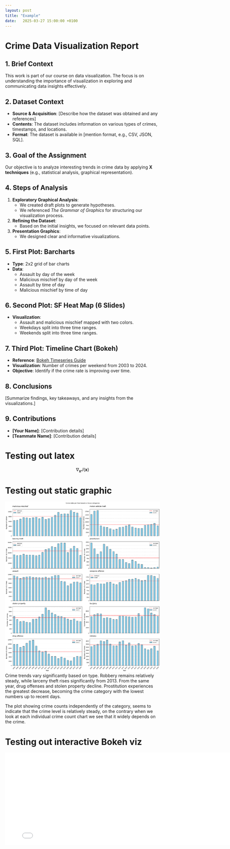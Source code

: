 ```yaml
---
layout: post
title: "Example"
date:   2025-03-27 15:00:00 +0100
---
```


# Crime Data Visualization Report

## 1. Brief Context  
This work is part of our course on data visualization. The focus is on understanding the importance of visualization in exploring and communicating data insights effectively.

## 2. Dataset Context  
- **Source & Acquisition**: [Describe how the dataset was obtained and any references]  
- **Contents**: The dataset includes information on various types of crimes, timestamps, and locations.  
- **Format**: The dataset is available in [mention format, e.g., CSV, JSON, SQL].  

## 3. Goal of the Assignment  
Our objective is to analyze interesting trends in crime data by applying **X techniques** (e.g., statistical analysis, graphical representation).  

## 4. Steps of Analysis  
1. **Exploratory Graphical Analysis**:  
   - We created draft plots to generate hypotheses.  
   - We referenced *The Grammar of Graphics* for structuring our visualization process.  
2. **Refining the Dataset**:  
   - Based on the initial insights, we focused on relevant data points.  
3. **Presentation Graphics**:  
   - We designed clear and informative visualizations.  

## 5. First Plot: Barcharts  
- **Type**: 2x2 grid of bar charts  
- **Data**:  
  - Assault by day of the week  
  - Malicious mischief by day of the week  
  - Assault by time of day  
  - Malicious mischief by time of day  

## 6. Second Plot: SF Heat Map (6 Slides)  
- **Visualization**:  
  - Assault and malicious mischief mapped with two colors.  
  - Weekdays split into three time ranges.  
  - Weekends split into three time ranges.  

## 7. Third Plot: Timeline Chart (Bokeh)  
- **Reference**: [Bokeh Timeseries Guide](https://docs.bokeh.org/en/3.0.3/docs/user_guide/topics/timeseries.html)  
- **Visualization**: Number of crimes per weekend from 2003 to 2024.  
- **Objective**: Identify if the crime rate is improving over time.  

## 8. Conclusions  
[Summarize findings, key takeaways, and any insights from the visualizations.]  

## 9. Contributions  
- **[Your Name]**: [Contribution details]  
- **[Teammate Name]**: [Contribution details]  

# Testing out latex

$$ \nabla_\boldsymbol{x} J(\boldsymbol{x}) $$

# Testing out static graphic

![Crime yearly trend for different categories](/assets/images/plot1.png)
Crime trends vary significantly based on type. Robbery remains relatively steady, while larceny theft rises significantly from 2013. From the same year, drug offenses and stolen property decline. Prostitution experiences the greatest decrease, becoming the crime category with the lowest numbers up to recent days.

The plot showing crime counts independently of the category, seems to indicate that the crime level is relatively steady, on the contrary when we look at each individual crime count chart we see that it widely depends on the crime.

# Testing out interactive Bokeh viz

<iframe src="/assets/templates/plot1.html" width="800" height="300" frameBorder=0></iframe>
